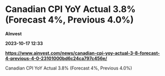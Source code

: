 # Canadian CPI YoY Actual 3.8% (Forecast 4%, Previous 4.0%)
**AInvest**

**2023-10-17 12:33**

**https://www.ainvest.com/news/canadian-cpi-yoy-actual-3-8-forecast-4-previous-4-0-23101000bd6c24ca797c456e/**

Canadian CPI YoY Actual 3.8% (Forecast 4%, Previous 4.0%)